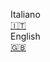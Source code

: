 Italiano\
[:it:](https://github.com/Dicast3/Veluntra/blob/main/README-ita.md)\
English\
[:gb:](https://github.com/Dicast3/Veluntra/blob/main/README-eng.md)
